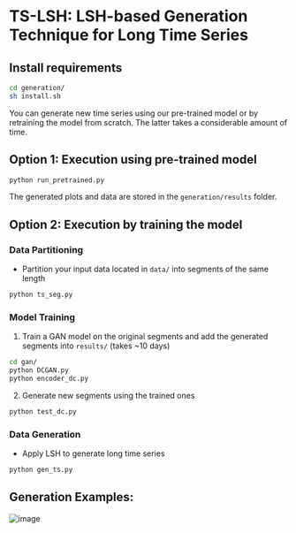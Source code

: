 # TS-LSH: LSH-based Generation Technique for Long Time Series




## Install requirements

```bash
cd generation/
sh install.sh
```

You can generate new time series using our pre-trained model or by retraining the model from scratch.  The latter takes a considerable amount of time.


## Option 1: Execution using pre-trained model      

```bash
python run_pretrained.py
```
The generated plots and data are stored in the `generation/results` folder.

## Option 2: Execution by training the model

  
### Data Partitioning

- Partition your input data located in `data/` into segments of the same length

```bash
python ts_seg.py
```

### Model Training

1. Train a GAN model on the original segments and add the generated segments into `results/` (takes ~10 days) 

```bash
cd gan/
python DCGAN.py
python encoder_dc.py
```

2. Generate new segments using the trained ones 
```bash
python test_dc.py
```

### Data Generation

- Apply LSH to generate long time series 

```bash
python gen_ts.py
```
## Generation Examples:

![image](https://github.com/eXascaleInfolab/TSM-Bench/assets/15266242/13d8c2f9-fdbf-495f-aaf9-7f5ec0999470)



